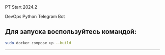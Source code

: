 PT Start 2024.2

DevOps Python Telegram Bot

Для запуска воспользуйтесь командой: 
------------------------------
```bash
sudo docker compose up --build
```
------------------------------
